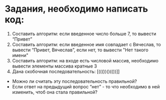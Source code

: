 # Задания, необходимо написать код:

1. Составить алгоритм: если введенное число больше 7, то вывести “Привет”
2. Составить алгоритм: если введенное имя совпадает с Вячеслав, то вывести “Привет, Вячеслав”, если нет, то вывести "Нет такого имени"
3. Составить алгоритм: на входе есть числовой массив, необходимо вывести элементы массива кратные 3
4. Дана скобочная последовательность: [((())()(())]]
* Можно ли считать эту последовательность правильной?
* Если ответ на предыдущий вопрос “нет” - то что необходимо в ней изменить, чтоб она стала правильной?

